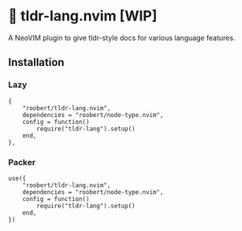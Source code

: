 # 🧭 tldr-lang.nvim [WIP]

A NeoVIM plugin to give tldr-style docs for various language features.

## Installation

### Lazy

```
{
    "roobert/tldr-lang.nvim",
    dependencies = "roobert/node-type.nvim",
    config = function()
        require("tldr-lang").setup()
    end,
},
```

### Packer

```
use({
    "roobert/tldr-lang.nvim",
    dependencies = "roobert/node-type.nvim",
    config = function()
        require("tldr-lang").setup()
    end,
})
```
